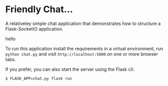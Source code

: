 Friendly Chat...
===================

A relativeley simple chat application that demonstrates how to structure a Flask-SocketIO application.


hello

To run this application install the requirements in a virtual environment, run `python chat.py` and visit `http://localhost:5000` on one or more browser tabs.

If you prefer, you can also start the server using the Flask cli:

    $ FLASK_APP=chat.py flask run

